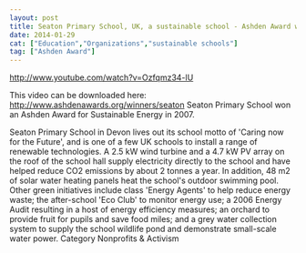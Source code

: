 ```yaml
---
layout: post
title: Seaton Primary School, UK, a sustainable school - Ashden Award winner
date: 2014-01-29
cat: ["Education","Organizations","sustainable schools"]
tag: ["Ashden Award"]
---
```


http://www.youtube.com/watch?v=Ozfqmz34-lU  

This video can be downloaded here: http://www.ashdenawards.org/winners/seaton Seaton Primary School won an Ashden Award for Sustainable Energy in 2007.

Seaton Primary School in Devon lives out its school motto of 'Caring now for the Future', and is one of a few UK schools to install a range of renewable technologies. A 2.5 kW wind turbine and a 4.7 kW PV array on the roof of the school hall supply electricity directly to the school and have helped reduce CO2 emissions by about 2 tonnes a year. In addition, 48 m2 of solar water heating panels heat the school's outdoor swimming pool. Other green initiatives include class 'Energy Agents' to help reduce energy waste; the after-school 'Eco Club' to monitor energy use; a 2006 Energy Audit resulting in a host of energy efficiency measures; an orchard to provide fruit for pupils and save food miles; and a grey water collection system to supply the school wildlife pond and demonstrate small-scale water power.
Category
Nonprofits & Activism